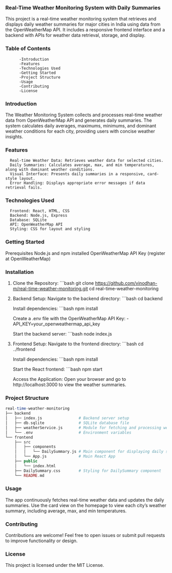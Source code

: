 ### Real-Time Weather Monitoring System with Daily Summaries

This project is a real-time weather monitoring system that retrieves and displays daily weather summaries for major cities in India using data from the OpenWeatherMap API. It includes a responsive frontend interface and a backend with APIs for weather data retrieval, storage, and display.

### Table of Contents

          -Introduction
          -Features
          -Technologies Used
          -Getting Started
          -Project Structure
          -Usage
          -Contributing
          -License
          
### Introduction

The Weather Monitoring System collects and processes real-time weather data from OpenWeatherMap API and generates daily summaries. The system calculates daily averages, maximums, minimums, and dominant weather conditions for each city, providing users with concise weather insights.

### Features

      Real-time Weather Data: Retrieves weather data for selected cities.
      Daily Summaries: Calculates average, max, and min temperatures, along with dominant weather conditions.
      Visual Interface: Presents daily summaries in a responsive, card-style layout.
      Error Handling: Displays appropriate error messages if data retrieval fails.
      
### Technologies Used

      Frontend: React, HTML, CSS
      Backend: Node.js, Express
      Database: SQLite
      API: OpenWeatherMap API
      Styling: CSS for layout and styling
      
### Getting Started

Prerequisites
      Node.js and npm installed
      OpenWeatherMap API Key (register at OpenWeatherMap)
      
### Installation

1. Clone the Repository:
          ```bash
          git clone https://github.com/vinodhan-m/real-time-weather-monitoring.git
          cd real-time-weather-monitoring 

2. Backend Setup:
      Navigate to the backend directory:
          ```bash
          cd backend 
          
      Install dependencies:
          ```bash
          npm install 
          
      Create a .env file with the OpenWeatherMap API Key:
        -API_KEY=your_openweathermap_api_key
        
      Start the backend server:
          ```bash
          node index.js 

3. Frontend Setup:
      Navigate to the frontend directory:
          ```bash
          cd ../frontend 

      Install dependencies:
          ```bash
          npm install 
   
      Start the React frontend:
          ```bash
          npm start 
   
      Access the Application:
      Open your browser and go to http://localhost:3000 to view the weather summaries.
   
### Project Structure
```php
real-time-weather-monitoring
├── backend
│   ├── index.js                # Backend server setup
│   ├── db.sqlite               # SQLite database file
│   ├── weatherService.js       # Module for fetching and processing weather data
│   └── .env                    # Environment variables
└── frontend
    ├── src
    │   ├── components
    │   │   └── DailySummary.js # Main component for displaying daily summaries
    │   └── App.js              # Main React App
    ├── public
    │   └── index.html
    ├── DailySummary.css        # Styling for DailySummary component
    └── README.md
```
### Usage

The app continuously fetches real-time weather data and updates the daily summaries.
Use the card view on the homepage to view each city’s weather summary, including average, max, and min temperatures.

### Contributing

Contributions are welcome! Feel free to open issues or submit pull requests to improve functionality or design.

### License

This project is licensed under the MIT License.
